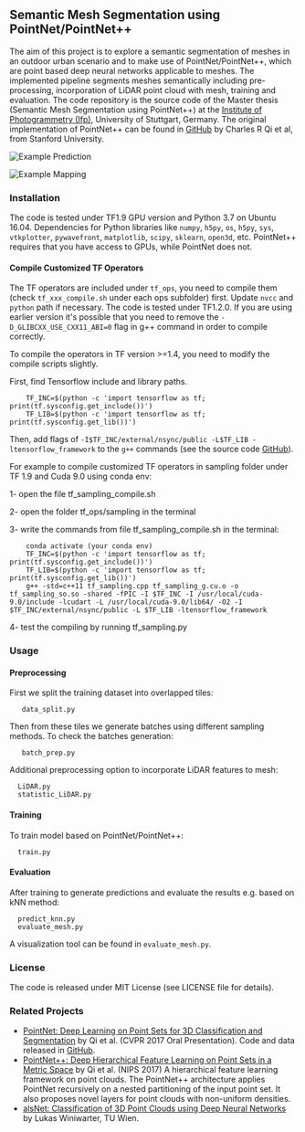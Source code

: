 ## Semantic Mesh Segmentation using PointNet/PointNet++

The aim of this project is to explore a semantic segmentation of meshes in an outdoor urban scenario and to make use of PointNet/PointNet++, which are point based deep neural networks applicable to meshes. The implemented pipeline segments meshes semantically including pre-processing, incorporation of LiDAR point cloud with mesh, training and evaluation. The code repository is the source code of the Master thesis (Semantic Mesh Segmentation using PointNet++) at the <a href="https://www.ifp.uni-stuttgart.de/en/">Institute of Photogrammetry (Ifp)</a>, University of Stuttgart, Germany. The original implementation of PointNet++ can be found in <a href="https://github.com/charlesq34/pointnet2">GitHub</a> by Charles R Qi et al, from Stanford University.

![Example Prediction](Tile-C-PointNet++.png "Textured Mesh (top left), Ground Truth (top right), Prediction (bottom left), Differences (bottom right)")

![Example Mapping](mapped-GT-LiDAR.jpg "Mapped ground truth from Mesh to LiDAR")

### Installation
The code is tested under TF1.9 GPU version and Python 3.7 on Ubuntu 16.04. Dependencies for Python libraries like `numpy`, `h5py`, `os`, `h5py`, `sys`, `vtkplotter`, `pywavefront`, `matplotlib`, `scipy`, `sklearn`, `open3d`, etc. PointNet++ requires that you have access to GPUs, while PointNet does not.

#### Compile Customized TF Operators
The TF operators are included under `tf_ops`, you need to compile them (check `tf_xxx_compile.sh` under each ops subfolder) first. Update `nvcc` and `python` path if necessary. The code is tested under TF1.2.0. If you are using earlier version it's possible that you need to remove the `-D_GLIBCXX_USE_CXX11_ABI=0` flag in g++ command in order to compile correctly.

To compile the operators in TF version >=1.4, you need to modify the compile scripts slightly.

First, find Tensorflow include and library paths.

        TF_INC=$(python -c 'import tensorflow as tf; print(tf.sysconfig.get_include())')
        TF_LIB=$(python -c 'import tensorflow as tf; print(tf.sysconfig.get_lib())')
        
Then, add flags of `-I$TF_INC/external/nsync/public -L$TF_LIB -ltensorflow_framework` to the `g++` commands (see the source code <a href="https://github.com/charlesq34/pointnet2">GitHub</a>).

For example to compile customized TF operators in sampling folder under TF 1.9 and Cuda 9.0 using conda env:

1- open the file tf_sampling_compile.sh

2- open the folder tf_ops/sampling in the terminal

3- write the commands from file tf_sampling_compile.sh in the terminal:

        conda activate (your conda env)
        TF_INC=$(python -c 'import tensorflow as tf; print(tf.sysconfig.get_include())')
        TF_LIB=$(python -c 'import tensorflow as tf; print(tf.sysconfig.get_lib())')
        g++ -std=c++11 tf_sampling.cpp tf_sampling_g.cu.o -o tf_sampling_so.so -shared -fPIC -I $TF_INC -I /usr/local/cuda-9.0/include -lcudart -L /usr/local/cuda-9.0/lib64/ -O2 -I $TF_INC/external/nsync/public -L $TF_LIB -ltensorflow_framework

4- test the compiling by running tf_sampling.py

### Usage

#### Preprocessing
First we split the training dataset into overlapped tiles:

       data_split.py
       
Then from these tiles we generate batches using different sampling methods. To check the batches generation:

       batch_prep.py

Additional preprocessing option to incorporate LiDAR features to mesh:

      LiDAR.py
      statistic_LiDAR.py

#### Training
To train model based on PointNet/PointNet++:

      train.py
      
#### Evaluation
After training to generate predictions and evaluate the results e.g. based on kNN method:

      predict_knn.py
      evaluate_mesh.py

A visualization tool can be found in `evaluate_mesh.py`.

### License
The code is released under MIT License (see LICENSE file for details).

### Related Projects

* <a href="http://stanford.edu/~rqi/pointnet" target="_blank">PointNet: Deep Learning on Point Sets for 3D Classification and Segmentation</a> by Qi et al. (CVPR 2017 Oral Presentation). Code and data released in <a href="https://github.com/charlesq34/pointnet">GitHub</a>.
* <a href="http://stanford.edu/~rqi/pointnet2/" target="_blank">PointNet++: Deep Hierarchical Feature Learning on Point Sets in a Metric Space</a> by Qi et al. (NIPS 2017) A hierarchical feature learning framework on point clouds. The PointNet++ architecture applies PointNet recursively on a nested partitioning of the input point set. It also proposes novel layers for point clouds with non-uniform densities.
* <a href="https://github.com/lwiniwar/alsNet" target="_blank">alsNet: Classification of 3D Point Clouds using Deep Neural Networks</a> by Lukas Winiwarter, TU Wien.
